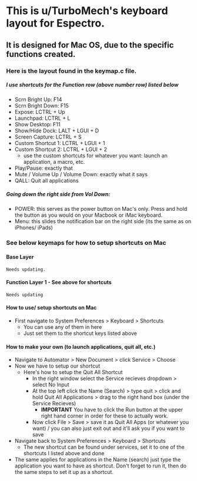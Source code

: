 # This is u/TurboMech's keyboard layout for Espectro.  

## It is designed for Mac OS, due to the specific functions created.  

### Here is the layout found in the keymap.c file.
#####  I use shortcuts for the Function row (above number row) listed below
  - Scrn Bright Up: F14
  - Scrn Bright Down: F15
  - Expose: LCTRL + Up 
  - Launchpad: LCTRL + L
  - Show Desktop: F11
  - Show/Hide Dock: LALT + LGUI + D
  - Screen Capture: LCTRL + S
  - Custom Shortcut 1: LCTRL + LGUI + 1
  - Custom Shortcut 2: LCTRL + LGUI + 2
    - use the custom shortcuts for whatever you want: launch an application, a macro, etc.  
  - Play/Pause: exactly that
  - Mute / Volume Up / Volume Down: exactly what it says
  - QALL: Quit all applications

 ##### Going down the right side from Vol Down:
  - POWER: this serves as the power button on Mac's only.  Press and hold the button as you would on your Macbook or iMac keyboard.
  - Menu: this slides the notification bar on the right side (its the same as on iPhones/ iPads) 

### See below keymaps for how to setup shortcuts on Mac

#### Base Layer
```
Needs updating.
```
#### Function Layer 1 - See above for shortcuts
```
Needs updating
```

#### How to use/ setup shortcuts on Mac
- First navigate to System Preferences > Keyboard > Shortcuts
  - You can use any of them in here
  - Just set them to the shortcut keys listed above

#### How to make your own (to launch applications, quit all, etc.)
- Navigate to Automator > New Document > click Service > Choose
- Now we have to setup our shortcut
  - Here's how to setup the Quit All Shortcut
    - In the right window select the Service recieves dropdown > select No Input
    - At the top left click the Name (Search) > type quit > click and hold Quit All Applications > drag to the right hand box (under the Service Recieves) 
      - **IMPORTANT** You have to click the Run button at the upper right hand corner in order for these to actually work. 
    - Now click File > Save > save it as Quit All Apps (or whatever you want) / you can also just exit out and it'll ask you if you want to save
- Navigate back to System Preferences > Keyboard > Shortcuts
    - The new shortcut can be found under services, set it to one of the shortcuts I listed above and done
- The same applies for applications in the Name (search) just type the application you want to have as shortcut. Don't forget to run it, then do the same steps
  to set it up as a shortcut.




